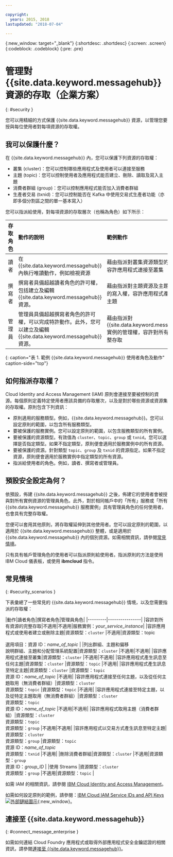 ```yaml
---

copyright:
  years: 2015, 2018
lastupdated: "2018-07-04"

---
```


{:new_window: target="_blank"}
{:shortdesc: .shortdesc}
{:screen: .screen}
{:codeblock: .codeblock}
{:pre: .pre}

# 管理對 {{site.data.keyword.messagehub}} 資源的存取（企業方案）
{: #security }

您可以用精細的方式保護 {{site.data.keyword.messagehub}} 資源，以管理您要授與每位使用者對每項資源的存取權。

## 我可以保護什麼？

在 {{site.data.keyword.messagehub}} 內，您可以保護下列資源的存取權：
* 叢集 (cluster)：您可以控制哪些應用程式及使用者可以連接至服務
* 主題 (topic)：您可以控制使用者及應用程式能否建立、刪除、讀取及寫入主題 
* 消費者群組 (group)：您可以控制應用程式能否加入消費者群組 
* 生產者交易 (txnid)：您可以控制能否在 Kafka 中使用交易式生產者功能（亦即多個分割區之間的單一基本寫入）

您可以指派給使用，對每項資源的存取層次（也稱為角色）如下所示：

|存取角色|動作的說明|範例動作|
|:-----------------|:-----------------|:-----------------|
|讀者|在 {{site.data.keyword.messagehub}} 內執行唯讀動作，例如檢視資源|藉由指派對叢集資源類型的讀取權，容許應用程式連接至叢集|
|撰寫者|撰寫者具備超越讀者角色的許可權，包括建立及編輯 {{site.data.keyword.messagehub}} 資源。|藉由指派對主題資源及主題名稱類型的寫入權，容許應用程式產生訊息至主題|
|管理員|管理員具備超越撰寫者角色的許可權，可以完成特許動作。此外，您可以建立及編輯 {{site.data.keyword.messagehub}} 資源。|藉由指派對 {{site.data.keyword.messagehub}} 實例的管理權，容許對所有資源的完整存取|
{: caption="表 1. 範例 {{site.data.keyword.messagehub}} 使用者角色及動作" caption-side="top"}

<!-- comment from Charlie and my reply 
CM: need to confirm if hierarchical e.g. write includes read - and doc. 
KR: I think they do inherit the lower level access https://console.bluemix.net/docs/iam/users_roles.html#iamusermanrol 
-->


## 如何指派存取權？

Cloud Identity and Access Management (IAM) 原則會連接至要被控制的資源。每個原則定義特定使用者應該具備的存取層次，以及是對於哪些資源或資源集的存取權。原則包含下列資訊： 
* 原則適用的服務類型。例如，{{site.data.keyword.messagehub}}。您可以設定原則的範圍，以包含所有服務類型。 
* 要被保護的服務實例。您可以設定原則的範圍，以包含服務類型的所有實例。 
* 要被保護的資源類型。有效值為 <code>cluster</code>、<code>topic</code>、<code>group</code> 或 <code>txnid</code>。您可以選擇是否指定類型。如果不指定類型，原則便會適用於服務實例中的所有資源。 
* 要被保護的資源。針對類型 <code>topic</code>、<code>group</code> 及 <code>txnid</code> 的資源指定。如果不指定資源，原則便會適用於服務實例中指定類型的所有資源。 
* 指派給使用者的角色。例如，讀者、撰寫者或管理員。 

## 預設安全設定為何？

依預設，佈建 {{site.data.keyword.messagehub}} 之後，佈建它的使用者會被授與對所有實例資源的管理員角色。此外，對於相同帳戶中的「所有」服務或「所有 {{site.data.keyword.messagehub}} 服務實例」具有管理員角色的任何使用者，也會具有完整存取權。 

您便可以套用其他原則，將存取權延伸到其他使用者。您可以設定原則的範圍，以適用於 {{site.data.keyword.messagehub}} 整體，或是適用於 {{site.data.keyword.messagehub}} 內的個別資源。如需相關資訊，請參閱[常見情境](#security_scenarios)。

只有具有帳戶管理角色的使用者可以指派原則給使用者。指派原則的方法是使用 IBM Cloud 儀表板，或使用 **ibmcloud** 指令。 
<!--
For example steps for {{site.data.keyword.messagehub}}, see [Examples](#security_examples).
-->


## 常見情境
{: #security_scenarios }

下表彙總了一些常見的 {{site.data.keyword.messagehub}} 情境，以及您需要指派的存取權：

|動作|讀者角色|撰寫者角色|管理員角色|
|---------|----------------|
|容許對所有資源的完整存取|不適用|不適用|服務實例：<var class="keyword varname">your_service_instance</var>|
|容許應用程式或使用者建立或刪除主題|資源類型：<code>cluster</code>   |不適用|資源類型：topic <br/><br/>選用項目：資源 ID：<var class="keyword varname">name_of_topic</var> |
|列出群組、主題和偏移<br/> 說明群組、主題和分配管理系統配置|資源類型：<code>cluster</code>   |不適用|不適用|
|容許應用程式連接至叢集|資源類型：<code>cluster</code>   |不適用|不適用|
|容許應用程式產生訊息至任何主題|資源類型：<code>cluster</code>   |資源類型：<code>topic</code>   |不適用|
|容許應用程式產生訊息至特定主題|資源類型：<code>cluster</code>   |資源類型：<code>topic</code>   <br/>資源 ID：<var class="keyword varname">name_of_topic</var>      |不適用|
|容許應用程式連接至任何主題，以及從任何主題取用（無消費者群組）|資源類型：<code>cluster</code>   <br/>資源類型：<code>topic</code>   |資源類型：<code>topic</code>   |不適用|
|容許應用程式連接至特定主題，以及從特定主題取用（無消費者群組）|資源類型：<code>cluster</code>   <br/>資源類型：<code>topic</code>   <br/>資源 ID：<var class="keyword varname">name_of_topic</var>      |不適用|不適用|
|容許應用程式取用主題（消費者群組）|資源類型：<code>cluster</code>   <br/>資源類型：<code>topic</code>   <br/> 資源類型：<code>group</code>   |不適用|不適用|
|容許應用程式以交易方式產生訊息至特定主題|資源類型：<code>cluster</code>   <br/> 資源類型：<code>group</code>   |資源類型：<code>topic</code>   <br/>資源 ID：<var class="keyword varname">name_of_topic</var>      <br/>資源類型：<code>txnid</code>   |不適用|
|刪除消費者群組|資源類型：<code>cluster</code>   |不適用|資源類型：<code>group</code>   <br/>資源 ID：<var class="keyword varname">group_ID</var>      |
|使用 Streams |資源類型：<code>cluster</code>   </br>資源類型：<code>group</code>   |不適用|資源類型：<code>topic</code>   |

如需 IAM 的相關資訊，請參閱 [IBM Cloud Identity and Access Management](/docs/iam/index.html#iamoverview)。

如需如何設定原則的範例，請參閱：[IBM Cloud IAM Service IDs and API Keys ![外部鏈結圖示](../../icons/launch-glyph.svg "外部鏈結圖示")](https://www.ibm.com/blogs/bluemix/2017/10/introducing-ibm-cloud-iam-service-ids-api-keys/){:new_window}。


## 連接至 {{site.data.keyword.messagehub}}
{: #connect_message_enterprise }

如需如何連結 Cloud Foundry 應用程式或取得外部應用程式安全金鑰認證的相關資訊，請參閱[連接至 {{site.data.keyword.messagehub}}](/docs/services/EventStreams/eventstreams127.html#connect_messagehub)。

<!-- 28/06/18 - Karen: draft info only

## Examples
{: #security_examples }

I want to give a user access to create or delete a topic:

1. From the IBM Cloud dashboard, go to the **Manage** tab &gt; **Security** &gt; **Identity and Access**, and then select **Users**.
2. Click **Invite users**.
3. Specify the email address of the user that you want to invite.
4. In the **Access** section, expand the **Services** option.
5. Choose to assign access to a **Resource**.
6. In the **Services** section, select **{{site.data.keyword.messagehub}}**
7. In the **Region** section, make your selection.
8. In the **Service instance** section, locate your instance and select it.
9. In the **Resource type** section, enter **cluster**.
10. In the **Select roles** section, check the **Reader** box.
11. In the **Resource type** section, enter **topic**.
12. In the **Select roles** section, check the **Manager** box.
13. Click **Invite users**.

-->
















